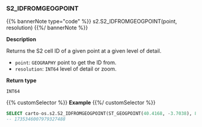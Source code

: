 ### S2_IDFROMGEOGPOINT

{{% bannerNote type="code" %}}
s2.S2_IDFROMGEOGPOINT(point, resolution)
{{%/ bannerNote %}}

**Description**

Returns the S2 cell ID of a given point at a given level of detail.

* `point`: `GEOGRAPHY` point to get the ID from.
* `resolution`: `INT64` level of detail or zoom.

**Return type**

`INT64`

{{% customSelector %}}
**Example**
{{%/ customSelector %}}

```sql
SELECT carto-os.s2.S2_IDFROMGEOGPOINT(ST_GEOGPOINT(40.4168, -3.7038), 8);
-- 1735346007979327488
```